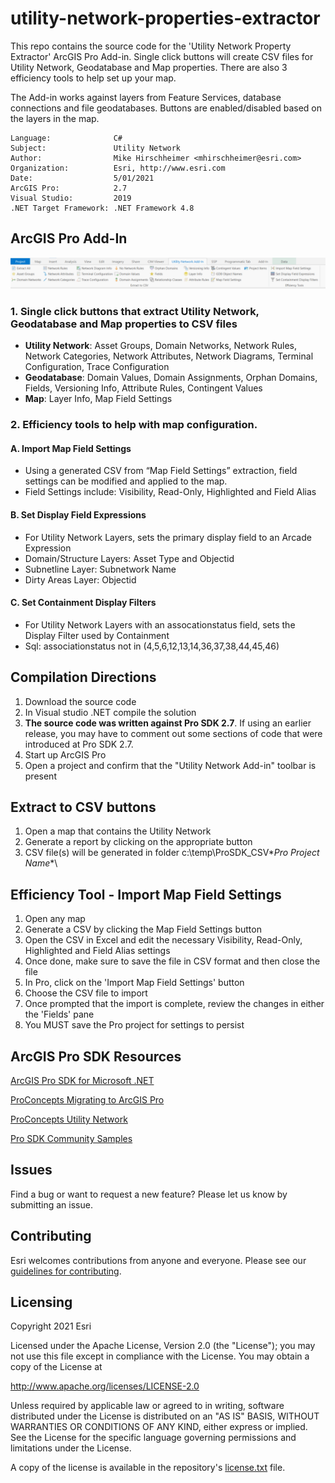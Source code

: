 # utility-network-properties-extractor
This repo contains the source code for the 'Utility Network Property Extractor' ArcGIS Pro Add-in.  Single click buttons will create CSV files for Utility Network, Geodatabase and Map properties.  There are also 3 efficiency tools to help set up your map.  

The Add-in works against layers from Feature Services, database connections and file geodatabases.  Buttons are enabled/disabled based on the layers in the map.

<!-- TODO: Fill this section below with metadata about this sample-->
```
Language:              C#
Subject:               Utility Network
Author:                Mike Hirschheimer <mhirschheimer@esri.com>
Organization:          Esri, http://www.esri.com
Date:                  5/01/2021
ArcGIS Pro:            2.7
Visual Studio:         2019
.NET Target Framework: .NET Framework 4.8
```


## ArcGIS Pro Add-In
 ![Screenshot](Screenshots/Toolbar.PNG) 
      
### 1.  Single click buttons that extract Utility Network, Geodatabase and Map properties to CSV files
* **Utility Network**:   Asset Groups, Domain Networks, Network Rules, Network Categories, Network Attributes, Network Diagrams, Terminal Configuration, Trace Configuration
* **Geodatabase**:  Domain Values, Domain Assignments, Orphan Domains, Fields, Versioning Info, Attribute Rules, Contingent Values
* **Map**:  Layer Info, Map Field Settings
                        
### 2.  Efficiency tools to help with map configuration.

#### A. Import Map Field Settings
* Using a generated CSV from “Map Field Settings” extraction, field settings can be modified and applied to the map.
* Field Settings include:  Visibility, Read-Only, Highlighted and Field Alias

#### B. Set Display Field Expressions
* For Utility Network Layers, sets the primary display field to an Arcade Expression
* Domain/Structure Layers:  Asset Type and Objectid
* Subnetline Layer:  Subnetwork Name
* Dirty Areas Layer:  Objectid

#### C. Set Containment Display Filters
* For Utility Network Layers with an assocationstatus field, sets the Display Filter used by Containment
* Sql:  associationstatus not in (4,5,6,12,13,14,36,37,38,44,45,46)            

## Compilation Directions

1.  Download the source code
2.  In Visual studio .NET compile the solution
3.  **The source code was written against Pro SDK 2.7**. If using an earlier release, you may have to comment out some sections of code that were introduced at Pro SDK 2.7.
4.  Start up ArcGIS Pro
5.  Open a project and confirm that the "Utility Network Add-in" toolbar is present

## Extract to CSV buttons
1.  Open a map that contains the Utility Network
2.  Generate a report by clicking on the appropriate button
3.  CSV file(s) will be generated in folder c:\temp\ProSDK_CSV\**Pro Project Name**\ 

## Efficiency Tool - Import Map Field Settings
1.  Open any map
2.  Generate a CSV by clicking the Map Field Settings button
3.  Open the CSV in Excel and edit the necessary Visibility, Read-Only, Highlighted and Field Alias settings
4.  Once done, make sure to save the file in CSV format and then close the file
5.  In Pro, click on the 'Import Map Field Settings' button
6.  Choose the CSV file to import
7.  Once prompted that the import is complete, review the changes in either the 'Fields' pane 
8.  You MUST save the Pro project for settings to persist


## ArcGIS Pro SDK Resources

[ArcGIS Pro SDK for Microsoft .NET](https://pro.arcgis.com/en/pro-app/latest/sdk/)

[ProConcepts Migrating to ArcGIS Pro](https://github.com/esri/arcgis-pro-sdk/wiki/ProConcepts-Migrating-to-ArcGIS-Pro)

[ProConcepts Utility Network](https://github.com/esri/arcgis-pro-sdk/wiki/ProConcepts-Utility-Network)

[Pro SDK Community Samples](https://github.com/esri/arcgis-pro-sdk-community-samples)

## Issues

Find a bug or want to request a new feature?  Please let us know by submitting an issue.

## Contributing

Esri welcomes contributions from anyone and everyone. Please see our [guidelines for contributing](https://github.com/esri/contributing).

## Licensing
Copyright 2021 Esri

Licensed under the Apache License, Version 2.0 (the "License");
you may not use this file except in compliance with the License.
You may obtain a copy of the License at

   http://www.apache.org/licenses/LICENSE-2.0

Unless required by applicable law or agreed to in writing, software
distributed under the License is distributed on an "AS IS" BASIS,
WITHOUT WARRANTIES OR CONDITIONS OF ANY KIND, either express or implied.
See the License for the specific language governing permissions and
limitations under the License.

A copy of the license is available in the repository's [license.txt]( https://raw.github.com/Esri/quickstart-map-js/master/license.txt) file.
